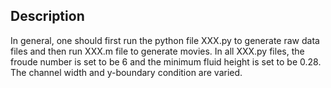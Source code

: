 ## Description

In general, one should first run the python file XXX.py to generate raw data files and then run XXX.m file to generate movies. In all XXX.py files, the froude number is set to be 6 and the minimum fluid height is set to be 0.28. The channel width and y-boundary condition are varied.


###



